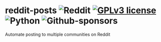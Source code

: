 # reddit-posts ![Reddit](https://img.shields.io/badge/Reddit-%23FF4500.svg?style=for-the-badge&logo=Reddit&logoColor=white) [![GPLv3 license](https://img.shields.io/badge/License-GPLv3-green.svg?style=for-the-badge)](http://perso.crans.org/besson/LICENSE.html) ![Python](https://img.shields.io/badge/python-3670A0?style=for-the-badge&logo=python&logoColor=ffdd54) ![Github-sponsors](https://img.shields.io/badge/sponsor-pink?style=for-the-badge&logo=GitHub-Sponsors&logoColor=#EA4AAA) 
Automate posting to multiple communities on Reddit
